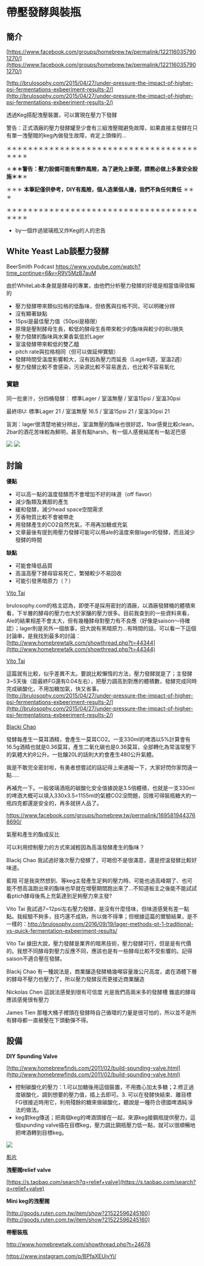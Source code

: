 # 帶壓發酵與裝瓶

## 簡介

[https://www.facebook.com/groups/homebrew.tw/permalink/1221160357901270/](https://www.facebook.com/groups/homebrew.tw/permalink/1221160357901270/)

[http://brulosophy.com/2015/04/27/under-pressure-the-impact-of-higher-psi-fermentations-exbeeriment-results-2/](http://brulosophy.com/2015/04/27/under-pressure-the-impact-of-higher-psi-fermentations-exbeeriment-results-2/)

透過Keg搭配洩壓裝置，可以實現在壓力下發酵

警告：正式酒廠的壓力發酵罐至少會有三組洩壓閥避免故障，如果直接主發酵在只有單一洩壓閥的keg內做發生故障，肯定上頭條的...

   ＊＊＊＊＊＊＊＊＊＊＊＊＊＊＊＊＊＊＊＊＊＊＊＊＊＊＊＊＊＊＊＊＊＊＊＊＊＊＊＊

   ＊**＊＊警告：壓力設備可能有爆炸風險，為了避免上新聞，請務必做上多重安全設施＊＊**＊

   ＊＊＊ **本筆記僅供參考，DIY有風險，個人造業個人擔，我們不負任何責任**   ＊＊＊

   ＊＊＊＊＊＊＊＊＊＊＊＊＊＊＊＊＊＊＊＊＊＊＊＊＊＊＊＊＊＊＊＊＊＊＊＊＊＊＊＊

*   by一個炸過玻璃瓶又炸Keg的人的忠告


## White Yeast Lab談壓力發酵
BeerSmith Podcast <https://www.youtube.com/watch?time_continue=6&v=R9V5MzB7auM>

由於WhiteLab本身就是酵母的專業，由他們分析壓力發酵的好壞是相當值得信賴的

* 壓力發酵帶來類似拉格的低酯味，但依舊與拉格不同，可以明確分辨
* 沒有顯著缺點
* 15psi是最佳壓力值（50psi是極限）
* 原理是壓制酵母生長，較低的酵母生長帶來較少的酯味與較少的IBU損失
* 壓力發酵的酯味與水果香氣低於Lager
* 室溫發酵帶來較低的雙乙醯
* pitch rate與拉格相同（但可以做延伸實驗）
* 發酵時間受溫度影響較大，沒有因為壓力而延長（Lager8週，室溫2週）
* 壓力發酵比較不會感染，污染源比較不容易進去，也比較不容易氧化

### 實驗
同一批麥汁，分四桶發酵： 標準Lager / 室溫無壓 / 室溫15psi / 室溫30psi

最終IBU: 標準Lager 21 / 室溫無壓 16.5 / 室溫15psi 21 / 室溫30psi 21

盲測：lager很清楚地被分辨出，室溫無壓的酯味也很好認，1bar感覺比較clean，2bar的酒花苦味較為鮮明，甚至有點harsh，有一個人感覺結尾有一點泥巴感

![](img/pressure01.png)
![](img/pressure02.png)

## 討論

**優點**

*   可以高一點的溫度發酵而不會增加不好的味道（off flavor）
*   減少酯類及異醇的產生
*   緩和發酵，減少head space空間需求
*   芳香物質比較不會被帶走
*   用發酵產生的CO2自然充氣，不用再加糖或充氣
*   文章最後有提到用壓力發酵可能可以用ale的溫度來做lager的發酵，而且減少發酵的時間

**缺點**

*   可能會降低品質
*   高溫高壓下酵母容易死亡，繁殖較少不易回收
*   可能引發黑暗原力（？）

<u>[Vito Tai](https://www.facebook.com/vito.tai?fref=ufi)</u>

brulosophy.com的格主認為，即使不是採用密封的酒廠，以酒廠發酵桶的體積來看，下半層的酵母的壓力也大於家釀的壓力很多。目前我查到的一些資料來看，Ale的結果相差不會太大，但有幾種酵母對壓力有不良應（好像是saison～待確認）；lager則是另外一個故事，田大說有黑暗原力...有時間的話，可以看一下這個討論串，是我找到最多的討論：[http://www.homebrewtalk.com/showthread.php?t=44344](http://www.homebrewtalk.com/showthread.php?t=44344)

<u>[Vito Tai](https://www.facebook.com/vito.tai?fref=ufi)</u>

這篇就有比較，似乎差異不太。要說比較懶惰的方法，壓力發酵就是了；主發酵3~5天後（距最終FG還有0.04左右），把壓力調高到對應的體積數，發酵完成同時完成碳酸化，不用加糖加氣，快又省事。 [http://brulosophy.com/2015/04/27/under-pressure-the-impact-of-higher-psi-fermentations-exbeeriment-results-2/](http://brulosophy.com/2015/04/27/under-pressure-the-impact-of-higher-psi-fermentations-exbeeriment-results-2/) 

[Blackj Chao](https://www.facebook.com/blackj.chao?fref=ufi)

發酵每產生一莫耳酒精，會產生一莫耳CO2。一支330ml的啤酒以5%計算會有16.5g酒精也就是0.36莫耳，產生二氧化碳也是0.36莫耳，全部轉化為常溫常壓下的氣體大約8公升。一批釀20L的話則大約會產生480公升氣體。

我是不敢完全密封啦，有勇者想嘗試的話記得上來通報一下，大家好閃你家閃遠一點.....

再補充一下。一般玻璃酒瓶的碳酸化安全值據說是3.5倍體積，也就是一支330ml的啤酒大概可以填入330x3.5=1155ml的氣體CO2沒問題，回推可得裝瓶糖大約一瓶四克都還是安全的，再多就拼人品了。


<https://www.facebook.com/groups/homebrew.tw/permalink/1695819443768690/>

氣壓和產生的酯成反比

可以利用控制壓力的方式來減輕因為高溫發酵產生的酯味？

Blackj Chao 我試過好幾次壓力發酵了，可喝但不是很滿意，還是控溫發酵比較好味道。

藍翔 可是我突然想到、等keg主發產生足夠的壓力時、可能也過高峰期了、也可能不想高溫跑出來的酯味也早就在增壓期間跑出來了...不知道板主之後能不能試試看ptich酵母後馬上充氣達到足夠壓力來主發?

Vito Tai 我試過7~12psi左右壓力發酵，是沒有什麼怪味，但味道感覺有差一點點。我經驗不夠多，技巧還不成熟，所以做不得準；但根據這篇的實驗結果，是不一樣的：<http://brulosophy.com/2016/09/19/lager-methods-pt-1-traditional-vs-quick-fermentation-exbeeriment-results/>

Vito Tai 據田大說，壓力發酵是業界的暗黑技術，壓力發酵可行，但是是有代價的。我想不同酵母對壓力反應不同，應該也是有一些酵母比較不受影響的。記得saison不適合壓在發酵。

Blackj Chao 有一種說法是，商業釀造發酵桶幾噸容量幾公尺高度，處在酒體下層的酵母不壓力也壓力了，所以壓力發酵反而更接近商業釀造

Nickolas Chen 這說法感覺到很有可信度
光是我們高兩米多的發酵槽
錐底的酵母應該感覺很有壓力

James Tien 那種大桶子裡頭在發酵時自己循環的力量是很可怕的，所以並不是所有酵母都一直被壓在下頭動彈不得。

## 設備

**DIY Spunding Valve**

[http://www.homebrewfinds.com/2011/02/build-spunding-valve.html](http://www.homebrewfinds.com/2011/02/build-spunding-valve.html)

*   控制碳酸化的壓力：1.可以加糖後用這個裝置，不用擔心加太多糖；2.修正過度碳酸化，調到想要的壓力值，插上去即可。3. 可以在發酵快結束、離目標FG很接近時用它，利用殘餘的糖來做碳酸化，聽說是一種符合德國啤酒純淨法的做法。
*   keg對keg傳送；把兩個keg的啤酒頭接在一起，來源keg接鋼瓶提供壓力，這個spunding valve插在目標keg，壓力調比鋼瓶壓力低一點，就可以很順暢地把啤酒轉到目標keg。

![](img/parts12.jpg)

[影片](https://www.instagram.com/p/BPfaXEUjvYi/)

**洩壓閥relief valve**

[https://s.taobao.com/search?q=relief+valve](https://s.taobao.com/search?q=relief+valve)

**Mini keg的洩壓閥**

[http://goods.ruten.com.tw/item/show?21522596245160](http://goods.ruten.com.tw/item/show?21522596245160)

**帶壓裝瓶**

<http://www.homebrewtalk.com/showthread.php?t=24678>

https://www.instagram.com/p/BPfaXEUjvYi/